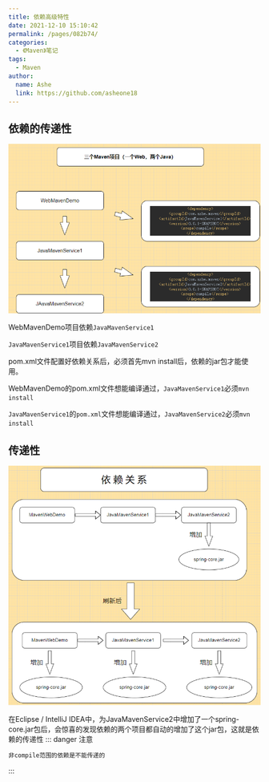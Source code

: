 ```yaml
---
title: 依赖高级特性
date: 2021-12-10 15:10:42
permalink: /pages/082b74/
categories:
  - 《Maven》笔记
tags:
  - Maven
author:
  name: Ashe
  link: https://github.com/asheone18
---
```

## 依赖的传递性

![](../.vuepress/public/maven/maven20.png)

WebMavenDemo项目依赖`JavaMavenService1` 

`JavaMavenService1`项目依赖`JavaMavenService2`

pom.xml文件配置好依赖关系后，必须首先mvn install后，依赖的jar包才能使用。

WebMavenDemo的pom.xml文件想能编译通过，`JavaMavenService1`必须`mvn install`

`JavaMavenService1`的`pom.xml`文件想能编译通过，`JavaMavenService2`必须`mvn install`

## 传递性

![](../.vuepress/public/maven/maven30.png)

在Eclipse / IntelliJ IDEA中，为JavaMavenService2中增加了一个spring-core.jar包后，会惊喜的发现依赖的两个项目都自动的增加了这个jar包，这就是依赖的传递性
::: danger 注意
```java
非compile范围的依赖是不能传递的
```
:::